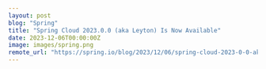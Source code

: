 ```yaml
---
layout: post
blog: "Spring"
title: "Spring Cloud 2023.0.0 (aka Leyton) Is Now Available"
date: 2023-12-06T00:00:00Z
image: images/spring.png
remote_url: "https://spring.io/blog/2023/12/06/spring-cloud-2023-0-0-aka-leyton-is-now-available"
---
```

